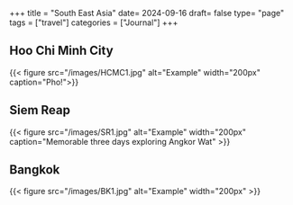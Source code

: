 +++
title = "South East Asia"
date= 2024-09-16
draft= false
type= "page"
tags = ["travel"]
categories = ["Journal"]
+++

## **Hoo Chi Minh City**

{{< figure src="/images/HCMC1.jpg" alt="Example" width="200px" caption="Pho!">}}

## **Siem Reap**
{{< figure src="/images/SR1.jpg" alt="Example" width="200px" caption="Memorable three days exploring Angkor Wat" >}}


## **Bangkok**
{{< figure src="/images/BK1.jpg" alt="Example" width="200px" >}}